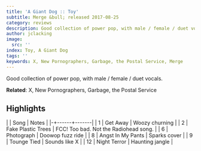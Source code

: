 ```yaml
---
title: 'A Giant Dog :: Toy'
subtitle: Merge &bull; released 2017-08-25
category: reviews
description: Good collection of power pop, with male / female / duet vocals.
author: jclacking
image:
  src: ''
index: Toy, A Giant Dog
tags: ''
keywords: X, New Pornographers, Garbage, the Postal Service, Merge
---
```

Good collection of power pop, with male / female / duet vocals.<!--more-->

**Related**: X, New Pornographers, Garbage, the Postal Service

## Highlights

| | Song | Notes |
|-+------+-------|
| 1 | Get Away | Woozy churning |
| 2 | Fake Plastic Trees | FCC! Too bad. Not the Radiohead song. |
| 6 | Photograph | Doowop fuzz ride |
| 8 | Angst In My Pants | Sparks cover |
| 9 | Tounge Tied | Sounds like X |
| 12 | Night Terror | Haunting jangle |

